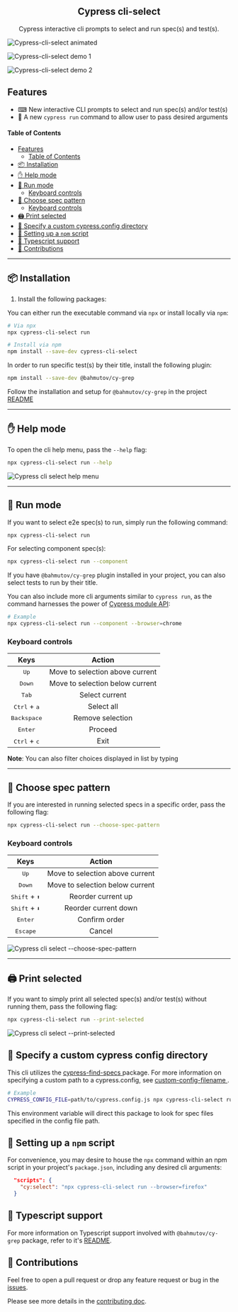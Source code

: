 <h2 align=center>Cypress cli-select</h2>
<p align="center">
</p>

<p align="center">
Cypress interactive cli prompts to select and run spec(s) and test(s).
</p>

![Cypress-cli-select animated](./assets/cypress-cli-select-animated.gif)

![Cypress-cli-select demo 1](./assets/cypress-cli-select-demo1.png)

![Cypress-cli-select demo 2](./assets/cypress-cli-select-demo2.png)

## Features

- ⌨ New interactive CLI prompts to select and run spec(s) and/or test(s)
- 👟 A new `cypress run` command to allow user to pass desired arguments

#### Table of Contents

- [Features](#features)
  - [Table of Contents](#table-of-contents)
- [📦 Installation](#-installation)
- [✋ Help mode](#-help-mode)
- [👟 Run mode](#-run-mode)
  - [Keyboard controls](#keyboard-controls)
- [🫵 Choose spec pattern](#-choose-spec-pattern)
  - [Keyboard controls](#keyboard-controls)
- [🖨 Print selected](#-print-selected)
- [🎯 Specify a custom cypress.config directory](#-specify-a-custom-cypress-config-directory)
- [📃 Setting up a `npm` script](#-setting-up-a-npm-script)
- [🚧 Typescript support](#-typescript-support)
- [🤝 Contributions](#-contributions)

---

## 📦 Installation

1. Install the following packages:

You can either run the executable command via `npx` or install locally via `npm`:

```sh
# Via npx
npx cypress-cli-select run

# Install via npm
npm install --save-dev cypress-cli-select
```

In order to run specific test(s) by their title, install the following plugin:

```sh
npm install --save-dev @bahmutov/cy-grep
```

Follow the installation and setup for `@bahmutov/cy-grep` in the project [README](https://github.com/bahmutov/cy-grep)

---

## ✋ Help mode

To open the cli help menu, pass the `--help` flag:

```bash
npx cypress-cli-select run --help
```

![Cypress cli select help menu](./assets/cypress-cli-select-help.png)

---

## 👟 Run mode

If you want to select e2e spec(s) to run, simply run the following command:

```bash
npx cypress-cli-select run
```

For selecting component spec(s):

```bash
npx cypress-cli-select run --component
```

If you have `@bahmutov/cy-grep` plugin installed in your project, you can also select tests to run by their title.

You can also include more cli arguments similar to `cypress run`, as the command harnesses the power of [Cypress module API](https://docs.cypress.io/guides/guides/module-api):

```bash
# Example
npx cypress-cli-select run --component --browser=chrome
```

### Keyboard controls

|              Keys              |             Action              |
| :----------------------------: | :-----------------------------: |
|         <kbd>Up</kbd>          | Move to selection above current |
|        <kbd>Down</kbd>         | Move to selection below current |
|         <kbd>Tab</kbd>         |         Select current          |
| <kbd>Ctrl</kbd> + <kbd>a</kbd> |           Select all            |
|      <kbd>Backspace</kbd>      |        Remove selection         |
|        <kbd>Enter</kbd>        |             Proceed             |
| <kbd>Ctrl</kbd> + <kbd>c</kbd> |              Exit               |

**Note**: You can also filter choices displayed in list by typing

---

## 🫵 Choose spec pattern

If you are interested in running selected specs in a specific order, pass the following flag:

```bash
npx cypress-cli-select run --choose-spec-pattern
```

### Keyboard controls

|               Keys               |             Action              |
| :------------------------------: | :-----------------------------: |
|          <kbd>Up</kbd>           | Move to selection above current |
|         <kbd>Down</kbd>          | Move to selection below current |
| <kbd>Shift</kbd> + <kbd>⬆</kbd> |       Reorder current up        |
| <kbd>Shift</kbd> + <kbd>⬇</kbd> |      Reorder current down       |
|         <kbd>Enter</kbd>         |          Confirm order          |
|        <kbd>Escape</kbd>         |             Cancel              |

![Cypress cli select --choose-spec-pattern](./assets/choose-spec-pattern-demo.gif)

---

## 🖨 Print selected

If you want to simply print all selected spec(s) and/or test(s) without running them, pass the following flag:

```bash
npx cypress-cli-select run --print-selected
```

![Cypress cli select --print-selected](./assets/print-selected-demo.png)

## 🎯 Specify a custom cypress config directory

This cli utilizes the [ cypress-find-specs ](https://github.com/bahmutov/find-cypress-specs) package. For more information on specifying a custom path to a cypress.config, see [ custom-config-filename ](https://github.com/bahmutov/find-cypress-specs?tab=readme-ov-file#custom-config-filename).

```bash
# Example
CYPRESS_CONFIG_FILE=path/to/cypress.config.js npx cypress-cli-select run
```

This environment variable will direct this package to look for spec files specified in the config file path.

## 📃 Setting up a `npm` script

For convenience, you may desire to house the `npx` command within an npm script in your project's `package.json`, including any desired cli arguments:

```json
  "scripts": {
    "cy:select": "npx cypress-cli-select run --browser=firefox"
  }
```

## 🚧 Typescript support

For more information on Typescript support involved with `@bahmutov/cy-grep` package, refer to it's [README](https://github.com/bahmutov/cy-grep?tab=readme-ov-file#typescript-support).

## 🤝 Contributions

Feel free to open a pull request or drop any feature request or bug in the [issues](https://github.com/dennisbergevin/cypress-cli-select/issues).

Please see more details in the [contributing doc](./CONTRIBUTING.md).
